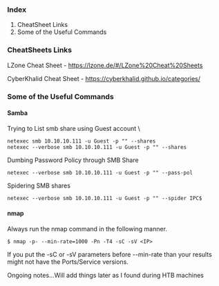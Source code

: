 ### Index
1.  CheatSheet Links 
2. Some of the Useful Commands

### CheatSheets Links

LZone Cheat Sheet - https://lzone.de/#/LZone%20Cheat%20Sheets

CyberKhalid Cheat Sheet - https://cyberkhalid.github.io/categories/


### Some of the Useful Commands

#### Samba

Trying to List smb share using Guest account \
```
netexec smb 10.10.10.111 -u Guest -p "" --shares 
netexec --verbose smb 10.10.10.111 -u Guest -p "" --shares
```

Dumbing Password Policy through SMB Share
```
netexec --verbose smb 10.10.10.111 -u Guest -p "" --pass-pol
```

Spidering SMB shares

```
netexec --verbose smb 10.10.10.111 -u Guest -p "" --spider IPC$
```

#### nmap

Always run the nmap command in the following manner.
```
$ nmap -p- --min-rate=1000 -Pn -T4 -sC -sV <IP>
```

If you put the -sC or -sV parameters before --min-rate than your results might not have the Ports/Service versions.


Ongoing notes...Will add things later as I found during HTB machines